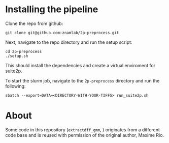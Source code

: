 # Installing the pipeline

Clone the repo from github:
```
git clone git@github.com:znamlab/2p-preprocess.git
```

Next, navigate to the repo directory and run the setup script:
```
cd 2p-preprocess
./setup.sh
```

This should install the dependencies and create a virtual enviroment for suite2p.

To start the slurm job, navigate to the `2p-preprocess` directory and run the following:
```
sbatch --export=DATA=<DIRECTORY-WITH-YOUR-TIFFS> run_suite2p.sh
```

# About
Some code in this repository (`extractdff_gmm`, ) originates from a different code
base and is reused with permission of the original author, Maxime Rio.
